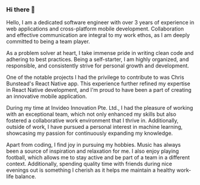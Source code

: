 ### Hi there 👋

Hello, I am a dedicated software engineer with over 3 years of experience in web applications and cross-platform mobile development. Collaboration and effective communication are integral to my work ethos, as I am deeply committed to being a team player.

As a problem solver at heart, I take immense pride in writing clean code and adhering to best practices. Being a self-starter, I am highly organized, and responsible, and consistently strive for personal growth and development.

One of the notable projects I had the privilege to contribute to was Chris Bunstead's React Native app. This experience further refined my expertise in React Native development, and I'm proud to have been a part of creating an innovative mobile application.

During my time at Invideo Innovation Pte. Ltd., I had the pleasure of working with an exceptional team, which not only enhanced my skills but also fostered a collaborative work environment that I thrive in. Additionally, outside of work, I have pursued a personal interest in machine learning, showcasing my passion for continuously expanding my knowledge.

Apart from coding, I find joy in pursuing my hobbies. Music has always been a source of inspiration and relaxation for me. I also enjoy playing football, which allows me to stay active and be part of a team in a different context. Additionally, spending quality time with friends during nice evenings out is something I cherish as it helps me maintain a healthy work-life balance.

<!--
**universegalaxy1112/universegalaxy1112** is a ✨ _special_ ✨ repository because its `README.md` (this file) appears on your GitHub profile.

Here are some ideas to get you started:

- 🔭 I’m currently working on ...
- 🌱 I’m currently learning ...
- 👯 I’m looking to collaborate on ...
- 🤔 I’m looking for help with ...
- 💬 Ask me about ...
- 📫 How to reach me: ...
- 😄 Pronouns: ...
- ⚡ Fun fact: ...
-->
